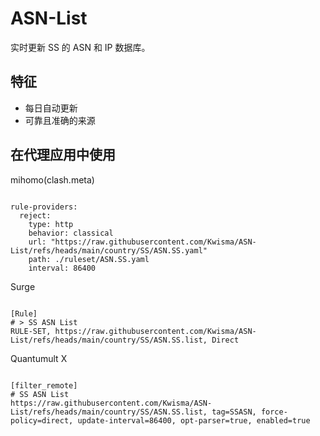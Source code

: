 
# ASN-List

实时更新 SS 的 ASN 和 IP 数据库。

## 特征

- 每日自动更新
- 可靠且准确的来源

## 在代理应用中使用

mihomo(clash.meta)

<pre><code class="language-javascript">
rule-providers:
  reject:
    type: http
    behavior: classical
    url: "https://raw.githubusercontent.com/Kwisma/ASN-List/refs/heads/main/country/SS/ASN.SS.yaml"
    path: ./ruleset/ASN.SS.yaml
    interval: 86400
</code></pre>

Surge

<pre><code class="language-javascript">
[Rule]
# > SS ASN List
RULE-SET, https://raw.githubusercontent.com/Kwisma/ASN-List/refs/heads/main/country/SS/ASN.SS.list, Direct
</code></pre>

Quantumult X

<pre><code class="language-javascript">
[filter_remote]
# SS ASN List
https://raw.githubusercontent.com/Kwisma/ASN-List/refs/heads/main/country/SS/ASN.SS.list, tag=SSASN, force-policy=direct, update-interval=86400, opt-parser=true, enabled=true
</code></pre>
